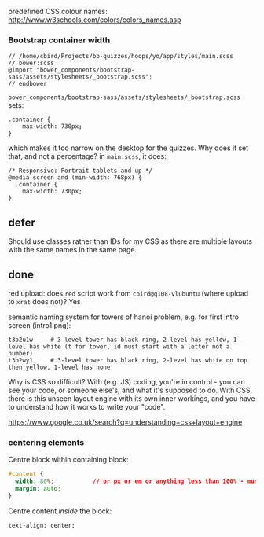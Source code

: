



predefined CSS colour names: http://www.w3schools.com/colors/colors_names.asp

### Bootstrap container width

    // /home/cbird/Projects/bb-quizzes/hoops/yo/app/styles/main.scss
    // bower:scss
    @import "bower_components/bootstrap-sass/assets/stylesheets/_bootstrap.scss";
    // endbower

`bower_components/bootstrap-sass/assets/stylesheets/_bootstrap.scss` sets:

    .container {
        max-width: 730px;
    }

which makes it too narrow on the desktop for the quizzes. Why does it set that, and not a percentage?
in `main.scss`, it does:

    /* Responsive: Portrait tablets and up */
    @media screen and (min-width: 768px) {
      .container {
        max-width: 730px;
    }

## defer

Should use classes rather than IDs for my CSS as there are multiple layouts with the same names in the same page.

## done

red upload: does `red` script work from `cbird@q108-vlubuntu` (where upload to `xrat` does not)? Yes

semantic naming system for towers of hanoi problem, e.g. for first intro screen (intro1.png):

    t3b2u1w     # 3-level tower has black ring, 2-level has yellow, 1-level has white (t for tower, id must start with a letter not a number)
    t3b2wy1     # 3-level tower has black ring, 2-level has white on top then yellow, 1-level has none

Why is CSS so difficult?
With (e.g. JS) coding, you're in control - you can see your code, or someone else's, and what it's supposed to do. 
With CSS, there is this unseen layout engine with its own inner workings, and you have to understand how it works to write your "code".

https://www.google.co.uk/search?q=understanding+css+layout+engine

### centering elements

Centre block within containing block:

```css
#content {
  width: 80%;           // or px or em or anything less than 100% - must be set
  margin: auto;
}
```

Centre content *inside* the block:

    text-align: center;
